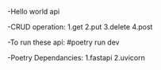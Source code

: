 -Hello world api

-CRUD operation:
1.get
2.put
3.delete
4.post

-To run these api:
#poetry run dev


-Poetry Dependancies:
1.fastapi
2.uvicorn